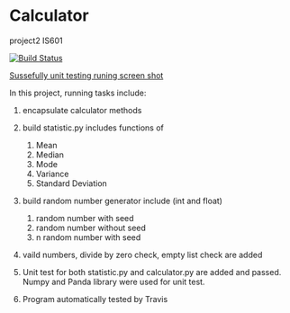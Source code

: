 # Calculator
project2 IS601

[![Build Status](https://travis-ci.com/konaer/Calculator2.svg?branch=master)](https://travis-ci.com/konaer/Calculator2)

[Sussefully unit testing runing screen shot](https://github.com/konaer/images/blob/main/test1.png)

In this project, running tasks include:

1. encapsulate calculator methods
2. build statistic.py includes functions of 
     1. Mean
     2. Median
     3. Mode
     4. Variance
     5. Standard Deviation

3. build random number generator include (int and float)
    1. random number with seed
    2. random number without seed
    3. n random number with seed
    
4. vaild numbers, divide by zero check, empty list check are added
5. Unit test for both statistic.py and calculator.py are added and passed. Numpy and Panda library were used for unit test.
6. Program automatically tested by Travis

